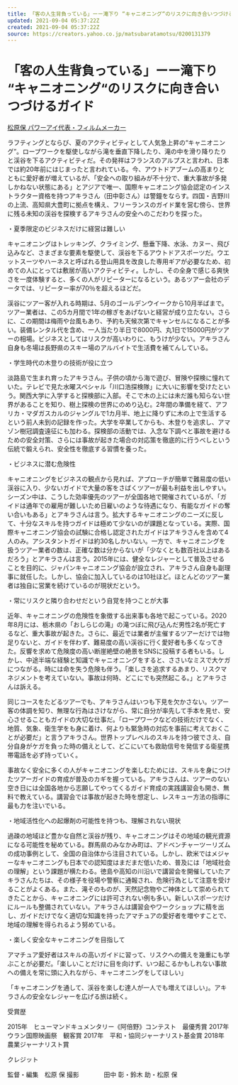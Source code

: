 ```yaml
---
title: 「客の人生背負っている」ーー滝下り “キャニオニング“のリスクに向き合いつづけるガイド - 松原保 | Yahoo! JAPAN クリエイターズプログラム
updated: 2021-09-04 05:37:22Z
created: 2021-09-04 05:37:22Z
source: https://creators.yahoo.co.jp/matsubaratamotsu/0200131379
---
```


# 「客の人生背負っている」ーー滝下り “キャニオニング“のリスクに向き合いつづけるガイド

 [     松原保  パワーアイ代表・フィルムメーカー](https://creators.yahoo.co.jp/matsubaratamotsu)

ラフティングとならび、夏のアクティビティとして人気急上昇の“キャニオニング”。ロープワークを駆使しながら滝を垂直下降したり、滝の中を滑り降りたりと渓谷を下るアクティビティだ。その発祥はフランスのアルプスと言われ、日本では約20年前にはじまったと言われている。今、アウトドアブームの高まりとともに愛好者が増えているが、「安全への取り組みが不十分で、重大事故が多発しかねない状態にある」とアジアで唯一、国際キャニオニング協会認定のインストラクター資格を持つアキラさん（田中彰さん）は警鐘をならす。四国・吉野川の上流、高知県大豊町に拠点を構え、フリーランスのガイド業を営む傍ら、世界に残る未知の渓谷を探検するアキラさんの安全へのこだわりを探った。

・夏季限定のビジネスだけに経営は難しい

キャニオニングはトレッキング、クライミング、懸垂下降、水泳、カヌー、飛び込みなど、さまざまな要素を駆使して、渓谷を下るアウトドアスポーツだ。ウエットスーツやハーネスと呼ばれる登山用具を改良した専用ギアが必要なため、初めての人にとっては敷居が高いアクティビティ。しかし、その全身で感じる爽快さを一度体験すると、多くの人がリピーターになるという。あるツアー会社のデータでは、リピーター率が70％を超えるほどだ。

渓谷にツアー客が入れる時期は、5月のゴールデンウイークから10月半ばまで。ツアー業者は、この5カ月間で1年の稼ぎをあげないと経営が成り立たない。さらに、この期間は梅雨や台風もあり、予約も天候次第でキャンセルになることが多い。装備レンタル代を含め、一人当たり半日で8000円、丸1日で15000円がツアーの相場。ビジネスとしてはリスクが高いわりに、もうけが少ない。アキラさん自身も冬場は長野県のスキー場のアルバイトで生活費を補てんしている。

・学生時代の木登りの技術が役に立つ

淡路島で生まれ育ったアキラさん。子供の頃から海で遊び、冒険や探検に憧れていた。テレビで見た水曜スペシャル「川口浩探検隊」に大いに影響を受けたという。関西大学に入学すると探検部に入部。そこで木の上には未だ誰も知らない世界があることを知り、樹上探検の世界にのめり込む。2年間の準備を経て、アフリカ・マダガスカルのジャングルで1カ月半、地上に降りずに木の上で生活するという前人未到の記録を作った。大学を卒業してからも、木登りを追求し、アマゾン樹冠調査遠征にも加わる。探検部の活動では、入念な下調べと事故を避けるための安全対策、さらには事故が起きた場合の対応策を徹底的に行うべしという伝統で鍛えられ、安全性を徹底する習慣を養った。

・ビジネスに潜む危険性

キャニオニングをビジネスの観点から見れば、アプローチが簡単で難易度の低い渓谷に入り、少ないガイドで大量の客をさばくツアーが最も利益を出しやすい。シーズン中は、こうした効率優先のツアーが全国各地で開催されているが、「ガイドは通年での雇用が難しいため日雇いのような待遇になり、有能なガイドの奪い合いもある」とアキラさんは言う。拡大するキャニオニングのニーズに反して、十分なスキルを持つガイドは極めて少ないのが課題となっている。実際、国際キャニオニング協会の試験に合格し認定されたガイドはアキラさんを含めて4人のみ。アシスタントガイドは約30名しかいない。一方で、キャニオニングを扱うツアー業者の数は、正確な数は分からないが「少なくとも数百社以上はあるだろう」とアキラさんは言う。2015年には、健全なレジャーとして普及させることを目的に、ジャパンキャニオニング協会が設立され、アキラさん自身も副理事に就任した。しかし、協会に加入しているのは10社ほど。ほとんどのツアー業者は独自に営業を続けているのが現状だという。

・常にリスクと隣り合わせだという自覚を持つことが大事

近年、キャニオニングの危険性を象徴する出来事も各地で起こっている。2020年8月には、栃木県の「おしらじの滝」の滝つぼに飛び込んだ男性2名が死亡するなど、重大事故が起きた。さらに、最近では業者が主催するツアーだけでは物足りないと、ガイドを伴わず、難易度の高い渓谷に行く愛好者も多くなってきた。反響を求めて危険度の高い断崖絶壁の絶景をSNSに投稿する者もいる。しかし、中途半端な経験と知識でキャニオニングをすると、ささいなミスで大ケガにつながる。時には命を失う危険も伴う。「楽しさを追求するあまり、リスクマネジメントを考えていない。事故は何時、どこにでも突然起こる。」とアキラさんは訴える。

同じコースをたどるツアーでも、アキラさんはいつも下見を欠かさない。ツアー客の体調を知り、無理な行為はさけながら、常に自分が率先して手本を見せ、安心させることもガイドの大切な仕事だ。「ロープワークなどの技術だけでなく、地質、気象、衛生学をも身に着け、何よりも緊急時の対応を事前に考えておくことが必要だ」と言うアキラさん。世界トップレベルのスキルを持つ彼でさえ、自分自身がケガを負った時の備えとして、どこにいても救助信号を発信する衛星携帯電話を必ず持っていく。

事故なく安全に多くの人がキャニオニングを楽しむためには、スキルを身につけたツアーガイドの育成が普及のカギを握っている。アキラさんは、ツアーのない空き日には全国各地から志願してやってくるガイド育成の実践講習会も開き、無料で教えている。講習会では事故が起きた時を想定し、レスキュー方法の指導に最も力を注いでいる。

・地域活性化への起爆剤の可能性を持つも、理解されない現状

過疎の地域ほど豊かな自然と渓谷が残り、キャニオニングはその地域の観光資源になる可能性を秘めている。群馬県のみなかみ町は、アドベンチャーツーリズムの成功事例として、全国の自治体から注目されている。しかし、欧米ではメジャーなキャニオニングも日本での認知度はまだまだ低いため、普及には「地域社会の理解」という課題が横たわる。徳島や高知の川沿いで講習会を開催していたアキラさんたちは、その様子を役場や警察に通報され、危険行為として注意を受けることがよくある。また、滝そのものが、天然記念物やご神体として崇められてきたことから、キャニオニングには許可されない例も多い。新しいスポーツだけにルールも整備されていない。アキラさんは講習会やワークショップに精を出し、ガイドだけでなく適切な知識を持ったアマチュアの愛好者を増やすことで、地域の理解を得られるよう努めている。

・楽しく安全なキャニオニングを目指して

アマチュア愛好者はスキルの高いガイドに習って、リスクへの備えを幾重にも学ぶことが必要だ。「楽しいことだけに目を向けず、いつ起こるかもしれない事故への備えを常に頭に入れながら、キャニオニングをしてほしい」

「キャニオニングを通して、渓谷を楽しむ達人が一人でも増えてほしい」。アキラさんの安全なレジャーを広げる旅は続く。

受賞歴

2015年　ヒューマンドキュメンタリー《阿倍野》コンテスト　最優秀賞
2017年　ウラン国際映画祭　観客賞
2017年　平和・協同ジャーナリスト基金賞
2018年　農業ジャーナリスト賞

クレジット

監督・編集　松原 保
撮影　　　　田中 彰・鈴木 助・松原 保